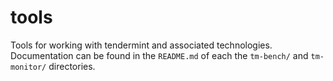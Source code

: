 # tools

Tools for working with tendermint and associated technologies. Documentation can be found in the `README.md` of each the `tm-bench/` and `tm-monitor/` directories.

